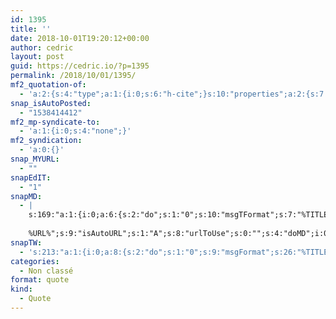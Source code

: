 ```yaml
---
id: 1395
title: ''
date: 2018-10-01T19:20:12+00:00
author: cedric
layout: post
guid: https://cedric.io/?p=1395
permalink: /2018/10/01/1395/
mf2_quotation-of:
  - 'a:2:{s:4:"type";a:1:{i:0;s:6:"h-cite";}s:10:"properties";a:2:{s:7:"summary";a:1:{i:0;s:33:"Maman regarde, la maison brûle !";}s:6:"author";a:1:{s:4:"name";s:64:"Noah, 2 ans et demi, en voyant la cheminée de la maison en face";}}}'
snap_isAutoPosted:
  - "1538414412"
mf2_mp-syndicate-to:
  - 'a:1:{i:0;s:4:"none";}'
mf2_syndication:
  - 'a:0:{}'
snap_MYURL:
  - ""
snapEdIT:
  - "1"
snapMD:
  - |
    s:169:"a:1:{i:0;a:6:{s:2:"do";s:1:"0";s:10:"msgTFormat";s:7:"%TITLE%";s:9:"msgFormat";s:19:"%FULLTEXT%
    
    %URL%";s:9:"isAutoURL";s:1:"A";s:8:"urlToUse";s:0:"";s:4:"doMD";i:0;}}";
snapTW:
  - 's:213:"a:1:{i:0;a:8:{s:2:"do";s:1:"0";s:9:"msgFormat";s:26:"%TITLE%. %EXCERPT% - %URL%";s:8:"attchImg";s:1:"1";s:9:"isAutoImg";s:1:"A";s:8:"imgToUse";s:0:"";s:9:"isAutoURL";s:1:"A";s:8:"urlToUse";s:0:"";s:4:"doTW";i:0;}}";'
categories:
  - Non classé
format: quote
kind:
  - Quote
---
```

